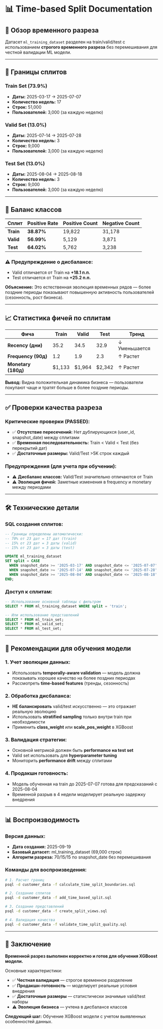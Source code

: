 # 📊 Time-based Split Documentation

## 🎯 Обзор временного разреза

Датасет `ml_training_dataset` разделен на train/valid/test с использованием **строгого временного разреза** без перемешивания для честной валидации ML модели.

---

## 📅 Границы сплитов

### **Train Set (73.9%)**
- **Даты:** 2025-03-17 → 2025-07-07
- **Количество недель:** 17
- **Строк:** 51,000
- **Пользователей:** 3,000 (за каждую неделю)

### **Valid Set (13.0%)**
- **Даты:** 2025-07-14 → 2025-07-28
- **Количество недель:** 3
- **Строк:** 9,000
- **Пользователей:** 3,000 (за каждую неделю)

### **Test Set (13.0%)**
- **Даты:** 2025-08-04 → 2025-08-18
- **Количество недель:** 3
- **Строк:** 9,000
- **Пользователей:** 3,000 (за каждую неделю)

---

## 🎯 Баланс классов

| **Сплит** | **Positive Rate** | **Positive Count** | **Negative Count** |
|-----------|-------------------|--------------------|--------------------|
| **Train** | **38.87%** | 19,822 | 31,178 |
| **Valid** | **56.99%** | 5,129 | 3,871 |
| **Test** | **64.02%** | 5,762 | 3,238 |

### ⚠️ **Предупреждение о дисбалансе:**
- Valid отличается от Train на **+18.1 п.п.**
- Test отличается от Train на **+25.2 п.п.**

**Объяснение:** Это естественная эволюция временных рядов — более поздние периоды показывают повышенную активность пользователей (сезонность, рост бизнеса).

---

## 📈 Статистика фичей по сплитам

| **Фича** | **Train** | **Valid** | **Test** | **Тренд** |
|----------|-----------|-----------|----------|-----------|
| **Recency (дни)** | 35.2 | 34.5 | 32.9 | ↓ Уменьшается |
| **Frequency (90д)** | 1.2 | 1.9 | 2.3 | ↑ Растет |
| **Monetary (180д)** | $1,133 | $1,964 | $2,342 | ↑ Растет |

**Вывод:** Видна положительная динамика бизнеса — пользователи покупают чаще и тратят больше в более поздние периоды.

---

## ✅ Проверки качества разреза

### **Критические проверки (PASSED):**
- ✅ **Отсутствие пересечений:** Нет дублирующихся (user_id, snapshot_date) между сплитами
- ✅ **Временная последовательность:** Train < Valid < Test (без перекрытий дат)
- ✅ **Достаточные размеры:** Valid/Test >5K строк каждый

### **Предупреждения (для учета при обучении):**
- ⚠️ **Дисбаланс классов:** Valid/Test значительно отличаются от Train
- ⚠️ **Эволюция фичей:** Заметные изменения в frequency и monetary между периодами

---

## 🛠️ Технические детали

### **SQL создания сплитов:**
```sql
-- Границы определены автоматически:
-- 70% от 23 дат = 17 дат (train)
-- 15% от 23 дат = 3 даты (valid)
-- 15% от 23 дат = 3 даты (test)

UPDATE ml_training_dataset 
SET split = CASE 
  WHEN snapshot_date >= '2025-03-17' AND snapshot_date <= '2025-07-07' THEN 'train'
  WHEN snapshot_date >= '2025-07-14' AND snapshot_date <= '2025-07-28' THEN 'valid'  
  WHEN snapshot_date >= '2025-08-04' AND snapshot_date <= '2025-08-18' THEN 'test'
END;
```

### **Доступ к сплитам:**
```sql
-- Использование основной таблицы с фильтром
SELECT * FROM ml_training_dataset WHERE split = 'train';

-- Или использование представлений
SELECT * FROM ml_train_set;
SELECT * FROM ml_valid_set;
SELECT * FROM ml_test_set;
```

---

## 🎯 Рекомендации для обучения модели

### **1. Учет эволюции данных:**
- Использовать **temporally-aware validation** — модель должна показывать хорошее качество на более поздних периодах
- Рассмотреть **time-based features** (тренды, сезонность)

### **2. Обработка дисбаланса:**
- **НЕ балансировать** valid/test искусственно — это отражает реальную эволюцию
- Использовать **stratified sampling** только внутри train при необходимости
- Применить **class_weight** или **scale_pos_weight** в XGBoost

### **3. Валидация стратегии:**
- Основной метрикой должен быть **performance на test set**
- Valid set использовать для **hyperparameter tuning**
- Мониторить **performance drift** между сплитами

### **4. Продакшн готовность:**
- Модель обученная на train до 2025-07-07 готова для предсказаний с 2025-08-04
- Временной разрыв в 4 недели моделирует реальную задержку внедрения

---

## 📊 Воспроизводимость

### **Версия данных:**
- **Дата создания:** 2025-09-19
- **Базовый датасет:** ml_training_dataset (69,000 строк)
- **Алгоритм разреза:** 70/15/15 по snapshot_date без перемешивания

### **Команды для воспроизведения:**
```bash
# 1. Расчет границ
psql -d customer_data -f calculate_time_split_boundaries.sql

# 2. Создание сплитов
psql -d customer_data -f add_time_based_split.sql

# 3. Создание представлений
psql -d customer_data -f create_split_views.sql

# 4. Валидация качества
psql -d customer_data -f validate_time_split_quality.sql
```

---

## 🎉 Заключение

**Временной разрез выполнен корректно и готов для обучения XGBoost модели.**

Основные характеристики:
- ✅ **Честная валидация** — строгое временное разделение
- ✅ **Продакшн-готовность** — моделирует реальные условия внедрения
- ✅ **Достаточные размеры** — статистически значимые valid/test наборы
- ⚠️ **Эволюция бизнеса** — учтена в дисбалансе классов

**Следующий шаг:** Обучение XGBoost модели с учетом выявленных особенностей данных.

